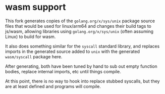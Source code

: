 # wasm support

This fork generates copies of the `golang.org/x/sys/unix` package source files that would be 
used for linux/arm64 and changes their build tags to js/wasm, allowing libraries using `golang.org/x/sys/unix` (often assuming Linux) to build for wasm. 

It also does something similar for the `syscall` standard library, and replaces
imports in the generated source added to `unix` with the generated `wasm/syscall` package here. 

After generating, both have been tuned by hand to sub out empty function bodies, replace internal imports, etc until things compile.

At this point, there is no way to hook into replace stubbed syscalls, but they are at least defined and programs will compile.
